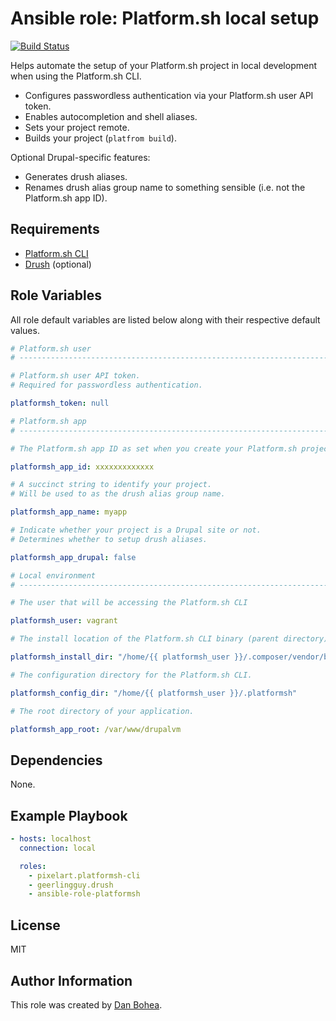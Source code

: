 # Ansible role: Platform.sh local setup

[![Build Status](https://travis-ci.org/danbohea/ansible-role-platformsh-setup.svg?branch=master)](https://travis-ci.org/danbohea/ansible-role-platformsh-setup)

Helps automate the setup of your Platform.sh project in local development when using the Platform.sh CLI.

- Configures passwordless authentication via your Platform.sh user API token.
- Enables autocompletion and shell aliases.
- Sets your project remote.
- Builds your project (`platfrom build`).

Optional Drupal-specific features:

- Generates drush aliases.
- Renames drush alias group name to something sensible (i.e. not the Platform.sh app ID).


## Requirements

- [Platform.sh CLI](https://github.com/platformsh/platformsh-cli)
- [Drush](https://github.com/drush-ops/drush) (optional)


## Role Variables

All role default variables are listed below along with their respective default values.

```yaml
# Platform.sh user
# ------------------------------------------------------------------------------

# Platform.sh user API token.
# Required for passwordless authentication.

platformsh_token: null

# Platform.sh app
# ------------------------------------------------------------------------------

# The Platform.sh app ID as set when you create your Platform.sh project.

platformsh_app_id: xxxxxxxxxxxxx

# A succinct string to identify your project.
# Will be used to as the drush alias group name.

platformsh_app_name: myapp

# Indicate whether your project is a Drupal site or not.
# Determines whether to setup drush aliases.

platformsh_app_drupal: false

# Local environment
# ------------------------------------------------------------------------------

# The user that will be accessing the Platform.sh CLI

platformsh_user: vagrant

# The install location of the Platform.sh CLI binary (parent directory).

platformsh_install_dir: "/home/{{ platformsh_user }}/.composer/vendor/bin"

# The configuration directory for the Platform.sh CLI.

platformsh_config_dir: "/home/{{ platformsh_user }}/.platformsh"

# The root directory of your application.

platformsh_app_root: /var/www/drupalvm
```


## Dependencies

None.


## Example Playbook

```yaml
- hosts: localhost
  connection: local

  roles:
    - pixelart.platformsh-cli
    - geerlingguy.drush
    - ansible-role-platformsh
```


## License

MIT


## Author Information

This role was created by [Dan Bohea](http://bohea.co.uk).
